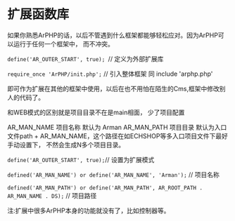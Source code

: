 # 扩展函数库

如果你熟悉ArPHP的话，以后不管遇到什么框架都能够轻松应对。因为ArPHP可以运行于任何一个框架中， 而不冲突。

```define('AR_OUTER_START', true); ```// 定义为外部扩展库 

```require_once 'ArPHP/init.php';``` // 引入整体框架  同 include 'arphp.php'


即可作为扩展在其他的框架中使用，以后在也不用怕在陌生的Cms,框架中修改别人的代码了。




和WEB模式的区别就是项目目录不在是main相面， 少了项目配置

AR_MAN_NAME  项目名称  默认为 Arman
AR_MAN_PATH  项目目录  默认为入口文件path + AR_MAN_NAME，这个路径在如ECHSHOP等多入口项目文件下最好手动设置下， 不然会生成N多个项目目录。

```define('AR_OUTER_START', true);```// 设置为扩展模式

```defined('AR_MAN_NAME') or define('AR_MAN_NAME', 'Arman');``` // 项目名称

```defined('AR_MAN_PATH') or define('AR_MAN_PATH', AR_ROOT_PATH . AR_MAN_NAME . DS);``` // 项目路径







注:扩展中很多ArPHP本身的功能就没有了，比如控制器等。